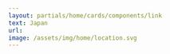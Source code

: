 ```yaml
---
layout: partials/home/cards/components/link
text: Japan
url:
image: /assets/img/home/location.svg
---
```

